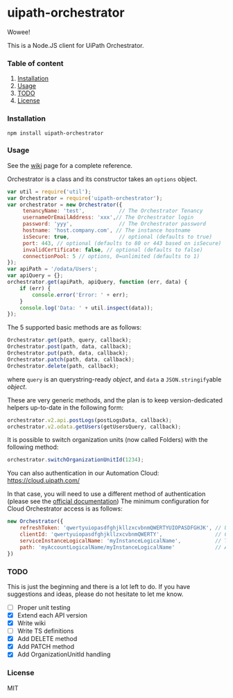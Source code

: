 # uipath-orchestrator

Wowee!

This is a Node.JS client for UiPath Orchestrator.

### Table of content

1. [Installation](#installation)
2. [Usage](#usage)
3. [TODO](#todo)
4. [License](#license)

### Installation

`npm install uipath-orchestrator`

### Usage

See the [wiki](https://github.com/UiPath/orchestrator-nodejs/wiki) page for a complete reference.

Orchestrator is a class and its constructor takes an `options` object.
```javascript
var util = require('util');
var Orchestrator = require('uipath-orchestrator');
var orchestrator = new Orchestrator({
     tenancyName: 'test',           // The Orchestrator Tenancy
     usernameOrEmailAddress: 'xxx',// The Orchestrator login
     password: 'yyy',               // The Orchestrator password
     hostname: 'host.company.com', // The instance hostname
     isSecure: true,                // optional (defaults to true)
     port: 443, // optional (defaults to 80 or 443 based on isSecure)
     invalidCertificate: false, // optional (defaults to false)
     connectionPool: 5 // options, 0=unlimited (defaults to 1)
});
var apiPath = '/odata/Users';
var apiQuery = {};
orchestrator.get(apiPath, apiQuery, function (err, data) {
    if (err) {
        console.error('Error: ' + err);
    }
    console.log('Data: ' + util.inspect(data));
});
```
The 5 supported basic methods are as follows:
```javascript
Orchestrator.get(path, query, callback);
Orchestrator.post(path, data, callback);
Orchestrator.put(path, data, callback);
Orchestrator.patch(path, data, callback);
Orchestrator.delete(path, callback);
```
where `query` is an querystring-ready *object*, and `data` a `JSON.stringify`able *object*.

These are very generic methods, and the plan is to keep version-dedicated helpers up-to-date in the following form:
```javascript
orchestrator.v2.api.postLogs(postLogsData, callback);
orchestrator.v2.odata.getUsers(getUsersQuery, callback);
``` 

It is possible to switch organization units (now called Folders) with the following method:
```javascript
orchestrator.switchOrganizationUnitId(1234);
```

You can also authentication in our Automation Cloud:
https://cloud.uipath.com/

In that case, you will need to use a different method of authentication (please see the [official documentation](https://docs.uipath.com/orchestrator/v0/reference/consuming-cloud-api))
The minimum configuration for Cloud Orchestrator access is as follows:
```javascript
new Orchestrator({
    refreshToken: 'qwertyuiopasdfghjkllzxcvbnmQWERTYUIOPASDFGHJK', // User Key
    clientId: 'qwertyuiopasdfghjkllzxcvbnmQWERTY',                 // Client ID
    serviceInstanceLogicalName: 'myInstanceLogicalName',           // Tenant Name
    path: 'myAccountLogicalName/myInstanceLogicalName'             // Account Name/Tenant Name
})
```

### TODO

This is just the beginning and there is a lot left to do.
If you have suggestions and ideas, please do not hesitate to let me know.
- [ ] Proper unit testing
- [X] Extend each API version
- [X] Write wiki
- [ ] Write TS definitions
- [X] Add DELETE method
- [X] Add PATCH method
- [X] Add OrganizationUnitId handling

### License

MIT
